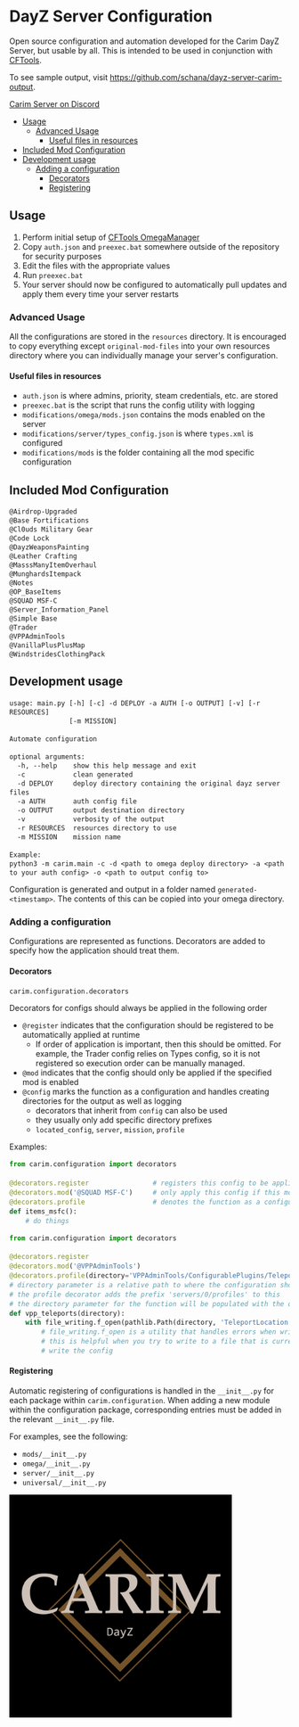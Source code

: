 # DayZ Server Configuration

Open source configuration and automation developed for the Carim DayZ Server, but usable by all.
This is intended to be used in conjunction with [CFTools](https://cftools.de).

To see sample output, visit <https://github.com/schana/dayz-server-carim-output>.

[Carim Server on Discord](https://discord.gg/kdPnVu4)

* [Usage](#usage)
  + [Advanced Usage](#advanced-usage)
    - [Useful files in resources](#useful-files-in-resources)
* [Included Mod Configuration](#included-mod-configuration)
* [Development usage](#development-usage)
  + [Adding a configuration](#adding-a-configuration)
    - [Decorators](#decorators)
    - [Registering](#registering)

## Usage

1. Perform initial setup of [CFTools OmegaManager](https://wiki.cftools.de/display/CFTOOL/OmegaManager)
1. Copy `auth.json` and `preexec.bat` somewhere outside of the repository for security purposes
1. Edit the files with the appropriate values
1. Run `preexec.bat`
1. Your server should now be configured to automatically pull updates and apply them every time your server restarts

### Advanced Usage

All the configurations are stored in the `resources` directory.
It is encouraged to copy everything except `original-mod-files` into your own resources directory where you can
individually manage your server's configuration.

#### Useful files in resources

* `auth.json` is where admins, priority, steam credentials, etc. are stored
* `preexec.bat` is the script that runs the config utility with logging
* `modifications/omega/mods.json` contains the mods enabled on the server
* `modifications/server/types_config.json` is where `types.xml` is configured
* `modifications/mods` is the folder containing all the mod specific configuration

## Included Mod Configuration

```
@Airdrop-Upgraded
@Base Fortifications
@Cl0uds Military Gear
@Code Lock
@DayzWeaponsPainting
@Leather Crafting
@MasssManyItemOverhaul
@MunghardsItempack
@Notes
@OP_BaseItems
@SQUAD MSF-C
@Server_Information_Panel
@Simple Base
@Trader
@VPPAdminTools
@VanillaPlusPlusMap
@WindstridesClothingPack
```

## Development usage

```
usage: main.py [-h] [-c] -d DEPLOY -a AUTH [-o OUTPUT] [-v] [-r RESOURCES]
               [-m MISSION]

Automate configuration

optional arguments:
  -h, --help    show this help message and exit
  -c            clean generated
  -d DEPLOY     deploy directory containing the original dayz server files
  -a AUTH       auth config file
  -o OUTPUT     output destination directory
  -v            verbosity of the output
  -r RESOURCES  resources directory to use
  -m MISSION    mission name

Example:
python3 -m carim.main -c -d <path to omega deploy directory> -a <path to your auth config> -o <path to output config to>
```

Configuration is generated and output in a folder named `generated-<timestamp>`. The contents of this can be copied into your omega directory.

### Adding a configuration

Configurations are represented as functions. Decorators are added to specify how the application should treat them.

#### Decorators

`carim.configuration.decorators`

Decorators for configs should always be applied in the following order

* `@register` indicates that the configuration should be registered to be automatically applied at runtime
  * If order of application is important, then this should be omitted. For example, the Trader config relies on Types config,
  so it is not registered so execution order can be manually managed.
* `@mod` indicates that the config should only be applied if the specified mod is enabled
* `@config` marks the function as a configuration and handles creating directories for the output as well as logging
  * decorators that inherit from `config` can also be used
  * they usually only add specific directory prefixes
  * `located_config`, `server`, `mission`, `profile`

Examples:

```python
from carim.configuration import decorators

@decorators.register                # registers this config to be applied automatically
@decorators.mod('@SQUAD MSF-C')     # only apply this config if this mod is enabled
@decorators.profile                 # denotes the function as a configuration
def items_msfc():
    # do things
```

```python
from carim.configuration import decorators

@decorators.register
@decorators.mod('@VPPAdminTools')
@decorators.profile(directory='VPPAdminTools/ConfigurablePlugins/TeleportManager')
# directory parameter is a relative path to where the configuration should be placed
# the profile decorator adds the prefix 'servers/0/profiles' to this
# the directory parameter for the function will be populated with the output path to where configs should be written
def vpp_teleports(directory):
    with file_writing.f_open(pathlib.Path(directory, 'TeleportLocation.json'), mode='w') as f:
        # file_writing.f_open is a utility that handles errors when writing to files
        # this is helpful when you try to write to a file that is currently opened by the server process
        # write the config
```

#### Registering

Automatic registering of configurations is handled in the `__init__.py` for each package within `carim.configuration`.
When adding a new module within the configuration package, corresponding entries must be added in the relevant `__init__.py` file.

For examples, see the following:
* `mods/__init__.py`
* `omega/__init__.py`
* `server/__init__.py`
* `universal/__init__.py`

<img src="Carim.png" width="400">
